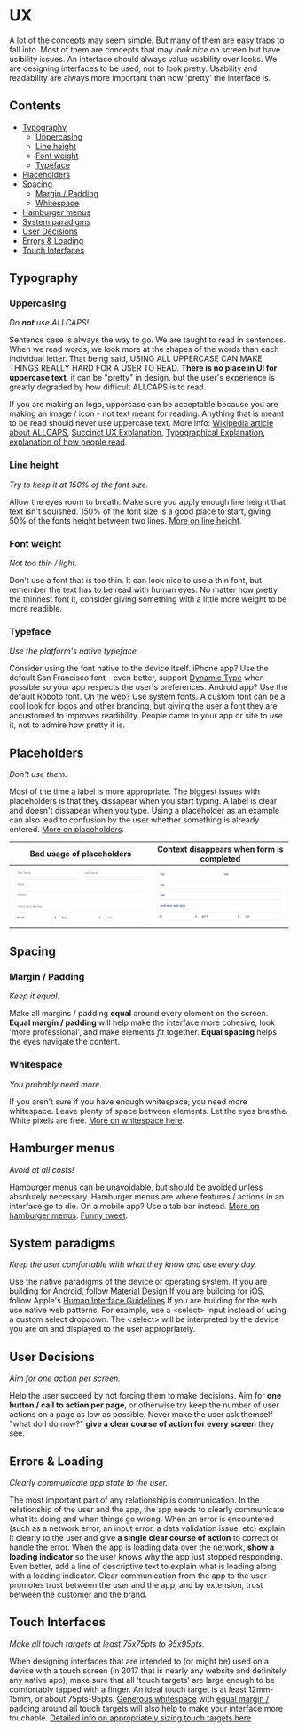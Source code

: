 # UX

A lot of the concepts may seem simple.
But many of them are easy traps to fall into.
Most of them are concepts that may _look nice_ on screen but have usibility issues.
An interface should always value usability over looks.
We are designing interfaces to be used, not to look pretty. Usability and readability are always more important than how 'pretty' the interface is. 

## Contents
* [Typography](#typography)
  * [Uppercasing](#uppercasing)
  * [Line height](#line-height)
  * [Font weight](#font-weight)
  * [Typeface](#typeface)
* [Placeholders](#placeholders)
* [Spacing](#spacing)
  * [Margin / Padding](#margin--padding)
  * [Whitespace](#whitespace)
* [Hamburger menus](#hamburger-menus)
* [System paradigms](#system-paradigms)
* [User Decisions](#user-decisions)
* [Errors & Loading](#errors--loading)
* [Touch Interfaces](#touch-interfaces)

## Typography

### Uppercasing
_Do **not** use ALLCAPS!_ 

Sentence case is always the way to go.
We are taught to read in sentences.
When we read words, we look more at the shapes of the words than each individual letter.
That being said, USING ALL UPPERCASE CAN MAKE THINGS REALLY HARD FOR A USER TO READ.
**There is no place in UI for uppercase text**, it can be "pretty" in design, but the user's experience is greatly degraded by how difficult ALLCAPS is to read.

If you are making an logo, uppercase can be acceptable because you are making an image / icon - not text meant for reading.
Anything that is meant to be read should never use uppercase text. More Info: [Wikipedia article about ALLCAPS](https://en.wikipedia.org/wiki/All_caps), [Succinct UX Explanation](http://uxmovement.com/content/all-caps-hard-for-users-to-read/), [Typographical Explanation](http://practicaltypography.com/all-caps.html), [explanation of how people read](http://www.graphics.com/article-old/how-people-read).

### Line height
_Try to keep it at 150% of the font size._

Allow the eyes room to breath.
Make sure you apply enough line height that text isn't squished.
150% of the font size is a good place to start, giving 50% of the fonts height between two lines.
[More on line height](https://www.quora.com/What-is-the-ideal-line-height-for-readability).

### Font weight
_Not too thin / light._ 

Don't use a font that is too thin.
It can look nice to use a thin font, but remember the text has to be read with human eyes.
No matter how pretty the thinnest font it, consider giving something with a little more weight to be more readible.

### Typeface
_Use the platform's native typeface._

Consider using the font native to the device itself.
iPhone app? Use the default San Francisco font - even better, support [Dynamic Type](http://useyourloaf.com/blog/supporting-dynamic-type/) when possible so your app respects the user's preferences.
Android app? Use the default Roboto font.
On the web? Use system fonts.
A custom font can be a cool look for logos and other branding, but giving the user a font they are accustomed to improves readibility. People came to your app or site to _use_ it, not to admire how pretty it is.

## Placeholders
_Don't use them._ 

Most of the time a label is more appropriate.
The biggest issues with placeholders is that they dissapear when you start typing.
A label is clear and doesn't dissapear when you type.
Using a placeholder as an example can also lead to confusion by the user whether something is already entered.
[More on placeholders](https://uxdesign.cc/alternatives-to-placeholder-text-13f430abc56f#.36p3oc4qo).

| Bad usage of placeholders | Context disappears when form is completed |
| --- | --- |
| ![Bad example](/img/placeholder-1.png) | ![Bad example](/img/placeholder-2.png) |


## Spacing

### Margin / Padding
_Keep it equal._ 

Make all margins / padding **equal** around every element on the screen. **Equal margin / padding** will help make the interface more cohesive, look 'more professional', and make elements _fit_ together. **Equal spacing** helps the eyes navigate the content. 

### Whitespace
_You probably need more._ 

If you aren't sure if you have enough whitespace, you need more whitespace. Leave plenty of space between elements. Let the eyes breathe. White pixels are free. [More on whitespace here](http://uxmyths.com/post/2059998441/myth-28-white-space-is-wasted-space).

## Hamburger menus
_Avoid at all costs!_ 

Hamburger menus can be unavoidable, but should be avoided unless absolutely necessary.
Hamburger menus are where features / actions in an interface go to die.
On a mobile app? Use a tab bar instead.
[More on hamburger menus](https://lmjabreu.com/post/why-and-how-to-avoid-hamburger-menus/).
[Funny tweet](https://twitter.com/lukew/status/443425041795928064?ref_src=twsrc%5Etfw).

## System paradigms
_Keep the user comfortable with what they know and use every day._

Use the native paradigms of the device or operating system.
If you are building for Android, follow [Material Design](https://material.io/guidelines/)
If you are building for iOS, follow Apple's [Human Interface Guidelines](https://developer.apple.com/ios/human-interface-guidelines/overview/design-principles/)
If you are building for the web use native web patterns. For example, use a \<select\> input instead of using a custom select dropdown. The \<select\> will be interpreted by the device you are on and displayed to the user appropriately. 


## User Decisions
_Aim for one action per screen._ 

Help the user succeed by not forcing them to make decisions. Aim for **one button / call to action per page**, or otherwise try keep the number of user actions on a page as low as possible. Never make the user ask themself "what do I do now?" **give a clear course of action for every screen** they see.  

## Errors & Loading 
_Clearly communicate app state to the user._ 

The most important part of any relationship is communication. In the relationship of the user and the app, the app needs to clearly communicate what its doing and when things go wrong. When an error is encountered (such as a network error, an input error, a data validation issue, etc) explain it clearly to the user and give **a single clear course of action** to correct or handle the error. When the app is loading data over the network, **show a loading indicator** so the user knows why the app just stopped responding. Even better, add a line of descriptive text to explain what is loading along with a loading indicator. Clear communication from the app to the user promotes trust between the user and the app, and by extension, trust between the customer and the brand.

## Touch Interfaces
_Make all touch targets at least 75x75pts to 95x95pts._

When designing interfaces that are intended to (or might be) used on a device with a touch screen (in 2017 that is nearly any website and definitely any native app), make sure that all 'touch targets' are large enough to be comfortably tapped with a finger. An ideal touch target is at least 12mm-15mm, or about 75pts-95pts. [Generous whitespace](#whitespace) with [equal margin / padding](#margin--padding) around all touch targets will also help to make your interface more touchable. [Detailed info on appropriately sizing touch targets here](http://scotthurff.com/posts/how-to-make-truly-tappable-user-interfaces) 

